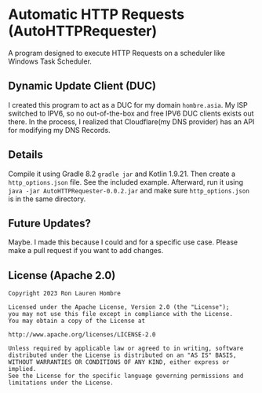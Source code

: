 # Automatic HTTP Requests (AutoHTTPRequester)

A program designed to execute HTTP Requests on a scheduler like Windows Task Scheduler.

## Dynamic Update Client (DUC)

I created this program to act as a DUC for my domain ```hombre.asia```. My ISP switched to IPV6, so no out-of-the-box and
free IPV6 DUC clients exists out there. In the process, I realized that Cloudflare(my DNS provider) has an API for
modifying my DNS Records.

## Details

Compile it using Gradle 8.2 ```gradle jar``` and Kotlin 1.9.21. Then create a ```http_options.json``` file. See the included example. Afterward,
run it using ```java -jar AutoHTTPRequester-0.0.2.jar``` and make sure ```http_options.json``` is in the same directory.

## Future Updates?

Maybe. I made this because I could and for a specific use case. Please make a pull request if you want to add changes.

## License (Apache 2.0)

```text
Copyright 2023 Ron Lauren Hombre

Licensed under the Apache License, Version 2.0 (the "License");
you may not use this file except in compliance with the License.
You may obtain a copy of the License at

http://www.apache.org/licenses/LICENSE-2.0

Unless required by applicable law or agreed to in writing, software
distributed under the License is distributed on an "AS IS" BASIS,
WITHOUT WARRANTIES OR CONDITIONS OF ANY KIND, either express or implied.
See the License for the specific language governing permissions and
limitations under the License.
```
